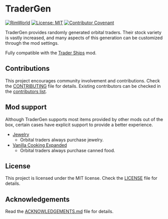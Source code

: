# TraderGen

[![RimWorld](https://img.shields.io/badge/RimWorld-1.3-informational)](https://rimworldgame.com/) [![License: MIT](https://img.shields.io/badge/License-MIT-yellow.svg)](https://opensource.org/licenses/MIT) [![Contributor Covenant](https://img.shields.io/badge/Contributor%20Covenant-2.1-4baaaa.svg)](CODE_OF_CONDUCT.md)

TraderGen provides randomly generated orbital traders. Their stock variety is vastly increased, and many aspects of this generation can be customized through the mod settings.

Fully compatible with the [Trader Ships](https://steamcommunity.com/sharedfiles/filedetails/?id=2046222331) mod.

## Contributions

This project encourages community involvement and contributions. Check the [CONTRIBUTING](CONTRIBUTING.md) file for details. Existing contributors can be checked in the [contributors list](https://gitlab.com/joseasoler/tradergen/-/graphs/main).

## Mod support

Although TraderGen supports most items provided by other mods out of the box, certain cases have explicit support to provide a better experience.

* [Jewelry](https://steamcommunity.com/workshop/filedetails/?id=2020964421)
  * Orbital traders always purchase jewelry.
* [Vanilla Cooking Expanded](https://steamcommunity.com/sharedfiles/filedetails/?id=2134308519)
  * Orbital traders always purchase canned food.

## License

This project is licensed under the MIT license. Check the [LICENSE](LICENSE) file for details.

## Acknowledgements

Read the [ACKNOWLEDGEMENTS.md](ACKNOWLEDGEMENTS.md) file for details.
